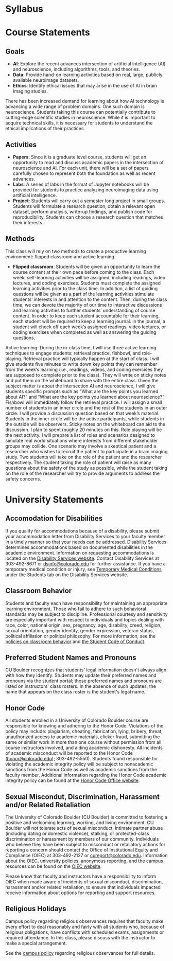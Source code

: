 <!-- #region -->
# Syllabus

# Course Statements

## Goals

* __AI__: Explore the recent advances intersection of artificial intelligence (AI) and neuroscience, including algorithms, tools, and theories.
* __Data__: Provide hand-on learning activities based on real, large, publicly available neuroimage datasets.
* __Ethics__: Identify ethical issues that may arise in the use of AI in brain imaging studies.

There has been increased demand for learning about how AI technology is advancing a wide range of problem domains. One such domain is neuroscience. Students taking this course can potentially contribute to cutting-edge scientific studies in neuroscience. While it is important to acquire technical skills, it is necessary for students to understand the ethical implications of their practices.


## Activities

* __Papers__: Since it is a graduate level course, students will get an opportunity to read and discuss academic papers in the intersection of neuroscience and AI. For each unit, there will be a set of papers carefully chosen to represent both the foundation as well as recent advances.
* __Labs__: A series of labs in the format of Jupyter notebooks will be provided for students to practice analyzing neuroimaging data using artificial intelligence.
* __Project__: Students will carry out a semester long project in small groups. Students will formulate a research question, obtain a relevant open dataset, perform analysis, write-up findings, and publish code for reproducibility. Students can choose a research question that matches their interests.

## Methods

This class will rely on two methods to create a productive learning environment: flipped classroom and active learning.

* __Flipped classroom__: Students will be given an opportunity to learn the course content at their own pace before coming to the class. Each week, self-learning activities will be assigned, including readings, video lectures, and coding exercises. Students must complete the assigned learning activities prior to the class time. In addition, a list of guiding questions will be given as a part of the learning activities stimulate students’ interests in and attention to the content. Then, during the class time, we can devote the majority of our time to interactive discussions and learning activities to further students’ understanding of course content. In order to keep each student accountable for their learning, each student will be required to keep a learning journal. In the journal, a student will check off each week’s assigned readings, video lectures, or coding exercises when completed as well as answering the guiding questions.

Active learning: During the in-class time, I will use three active learning techniques to engage students: retrieval practice, fishbowl, and role-playing. Retrieval practice will typically happen at the start of class. I will give students five minutes to write down key points they can remember from the week’s learning (i.e., readings, videos, and coding exercises they are supposed to complete prior to the class). They will write on sticky notes and put them on the whiteboard to share with the entire class. Given the subject matter is about the intersection AI and neuroscience, I will give students specific prompts such as “What are the key points you learned about AI?” and “What are the key points you learned about neuroscience?” Fishbowl will immediately follow the retrieval practice. I will assign a small number of students in an inner circle and the rest of the students in an outer circle. I will provide a discussion question based on that week’s material. Students in the inner circle will be the active participants, while students in the outside will be observers. Sticky notes on the whiteboard can aid to the discussion. I plan to spent roughly 20 minutes on this. Role playing will be the next activity. I will prepare a list of roles and scenarios designed to simulate real world situations where interests from different stakeholder groups may collide. One scenario may involve a skeptical patient and a researcher who wishes to recruit the patient to participate in a brain imaging study. Two students will take on the role of the patient and the researcher respectively. The student taking the role of patient will raise as many questions about the safety of the study as possible, while the student taking on the role of the researcher will try to provide arguments to address the safety concerns.

<!-- #endregion -->

<!-- #region -->
# University Statements

## Accomodation for Disabilities

If you qualify for accommodations because of a disability, please submit your accommodation letter from Disability Services to your faculty member in a timely manner so that your needs can be addressed.  Disability Services determines accommodations based on documented disabilities in the academic environment.  Information on requesting accommodations is located on the [Disability Services website](https://www.colorado.edu/disabilityservices/students). Contact Disability Services at 303-492-8671 or dsinfo@colorado.edu for further assistance.  If you have a temporary medical condition or injury, see [Temporary Medical Conditions](https://www.colorado.edu/disabilityservices/students/temporary-medical-conditions) under the Students tab on the Disability Services website.

## Classroom Behavior

Students and faculty each have responsibility for maintaining an appropriate learning environment. Those who fail to adhere to such behavioral standards may be subject to discipline. Professional courtesy and sensitivity are especially important with respect to individuals and topics dealing with race, color, national origin, sex, pregnancy, age, disability, creed, religion, sexual orientation, gender identity, gender expression, veteran status, political affiliation or political philosophy.  For more information, see the [policies on classroom behavior](http://www.colorado.edu/policies/student-classroom-and-course-related-behavior) and [the Student Code of Conduct](http://www.colorado.edu/osccr/).


## Preferred Student Names and Pronouns

CU Boulder recognizes that students' legal information doesn't always align with how they identify. Students may update their preferred names and pronouns via the student portal; those preferred names and pronouns are listed on instructors' class rosters. In the absence of such updates, the name that appears on the class roster is the student's legal name.

## Honor Code

All students enrolled in a University of Colorado Boulder course are responsible for knowing and adhering to the Honor Code. Violations of the policy may include: plagiarism, cheating, fabrication, lying, bribery, threat, unauthorized access to academic materials, clicker fraud, submitting the same or similar work in more than one course without permission from all course instructors involved, and aiding academic dishonesty. All incidents of academic misconduct will be reported to the Honor Code (honor@colorado.edu); 303-492-5550). Students found responsible for violating the academic integrity policy will be subject to nonacademic sanctions from the Honor Code as well as academic sanctions from the faculty member. Additional information regarding the Honor Code academic integrity policy can be found at the [Honor Code Office website](https://www.colorado.edu/sccr/honor-code).


## Sexual Miscondut, Discrimination, Harassment and/or Related Retaliation 

The University of Colorado Boulder (CU Boulder) is committed to fostering a positive and welcoming learning, working, and living environment. CU Boulder will not tolerate acts of sexual misconduct, intimate partner abuse (including dating or domestic violence), stalking, or protected-class discrimination or harassment by members of our community. Individuals who believe they have been subject to misconduct or retaliatory actions for reporting a concern should contact the Office of Institutional Equity and Compliance (OIEC) at 303-492-2127 or cureport@colorado.edu. Information about the OIEC, university policies, anonymous reporting, and the campus resources can be found on the [OIEC website](https://www.colorado.edu/oiec/). 

Please know that faculty and instructors have a responsibility to inform OIEC when made aware of incidents of sexual misconduct, discrimination, harassment and/or related retaliation, to ensure that individuals impacted receive information about options for reporting and support resources.

## Religious Holidays

Campus policy regarding religious observances requires that faculty make every effort to deal reasonably and fairly with all students who, because of religious obligations, have conflicts with scheduled exams, assignments or required attendance.  In this class, please discuss with the instructor to make a special arrangement.

See the [campus policy](http://www.colorado.edu/policies/observance-religious-holidays-and-absences-classes-andor-exams) regarding religious observances for full details.
<!-- #endregion -->
